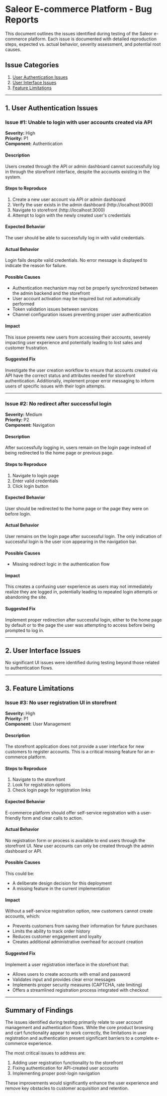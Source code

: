 # Saleor E-commerce Platform - Bug Reports

This document outlines the issues identified during testing of the Saleor e-commerce platform. Each issue is documented with detailed reproduction steps, expected vs. actual behavior, severity assessment, and potential root causes.

## Issue Categories

1. [User Authentication Issues](#1-user-authentication-issues)
2. [User Interface Issues](#2-user-interface-issues)
3. [Feature Limitations](#3-feature-limitations)

---

## 1. User Authentication Issues

### Issue #1: Unable to login with user accounts created via API

**Severity:** High  
**Priority:** P1  
**Component:** Authentication

#### Description
Users created through the API or admin dashboard cannot successfully log in through the storefront interface, despite the accounts existing in the system.

#### Steps to Reproduce
1. Create a new user account via API or admin dashboard
2. Verify the user exists in the admin dashboard (http://localhost:9000)
3. Navigate to storefront (http://localhost:3000)
4. Attempt to login with the newly created user's credentials

#### Expected Behavior
The user should be able to successfully log in with valid credentials.

#### Actual Behavior
Login fails despite valid credentials. No error message is displayed to indicate the reason for failure.

#### Possible Causes
- Authentication mechanism may not be properly synchronized between the admin backend and the storefront
- User account activation may be required but not automatically performed
- Token validation issues between services
- Channel configuration issues preventing proper user authentication

#### Impact
This issue prevents new users from accessing their accounts, severely impacting user experience and potentially leading to lost sales and customer frustration.

#### Suggested Fix
Investigate the user creation workflow to ensure that accounts created via API have the correct status and attributes needed for storefront authentication. Additionally, implement proper error messaging to inform users of specific issues with their login attempts.

---

### Issue #2: No redirect after successful login

**Severity:** Medium  
**Priority:** P2  
**Component:** Navigation

#### Description
After successfully logging in, users remain on the login page instead of being redirected to the home page or previous page.

#### Steps to Reproduce
1. Navigate to login page
2. Enter valid credentials
3. Click login button

#### Expected Behavior
User should be redirected to the home page or the page they were on before login.

#### Actual Behavior
User remains on the login page after successful login. The only indication of successful login is the user icon appearing in the navigation bar.

#### Possible Causes
- Missing redirect logic in the authentication flow

#### Impact
This creates a confusing user experience as users may not immediately realize they are logged in, potentially leading to repeated login attempts or abandoning the site.

#### Suggested Fix
Implement proper redirection after successful login, either to the home page by default or to the page the user was attempting to access before being prompted to log in.

---

## 2. User Interface Issues

No significant UI issues were identified during testing beyond those related to authentication flows.

---

## 3. Feature Limitations

### Issue #3: No user registration UI in storefront

**Severity:** High  
**Priority:** P1  
**Component:** User Management

#### Description
The storefront application does not provide a user interface for new customers to register accounts. This is a critical missing feature for an e-commerce platform.

#### Steps to Reproduce
1. Navigate to the storefront
2. Look for registration options
3. Check login page for registration links

#### Expected Behavior
E-commerce platform should offer self-service registration with a user-friendly form and clear calls to action.

#### Actual Behavior
No registration form or process is available to end users through the storefront UI. New user accounts can only be created through the admin dashboard or API.

#### Possible Causes
This could be:
- A deliberate design decision for this deployment
- A missing feature in the current implementation

#### Impact
Without a self-service registration option, new customers cannot create accounts, which:
- Prevents customers from saving their information for future purchases
- Limits the ability to track order history
- Reduces customer engagement and loyalty
- Creates additional administrative overhead for account creation

#### Suggested Fix
Implement a user registration interface in the storefront that:
- Allows users to create accounts with email and password
- Validates input and provides clear error messages
- Implements proper security measures (CAPTCHA, rate limiting)
- Offers a streamlined registration process integrated with checkout

---

## Summary of Findings

The issues identified during testing primarily relate to user account management and authentication flows. While the core product browsing and cart functionality appear to work correctly, the limitations in user registration and authentication present significant barriers to a complete e-commerce experience.

The most critical issues to address are:
1. Adding user registration functionality to the storefront
2. Fixing authentication for API-created user accounts
3. Implementing proper post-login navigation

These improvements would significantly enhance the user experience and remove key obstacles to customer acquisition and retention.
